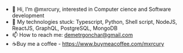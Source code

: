 - 👋 Hi, I’m @mxrcury, interested in Computer cience and Software development
- 👀 My technologies stuck: Typescript, Python, Shell script, NodeJS, ReactJS, GraphQL, PostgreSQL, MongoDB
- 📫 How to reach me:
     demetrgonchar@gmail.com
- ☕Buy me a coffee - https://www.buymeacoffee.com/mxrcury

<!---
mxrcury/mxrcury is a ✨ special ✨ repository because its `README.md` (this file) appears on your GitHub profile.
You can click the Preview link to take a look at your changes.
--->
